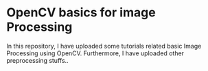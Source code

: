 # OpenCV basics for image Processing
In this repository, I have uploaded some tutorials related basic Image Processing using OpenCV.
Furthermore, I have uploaded other preprocessing stuffs..

